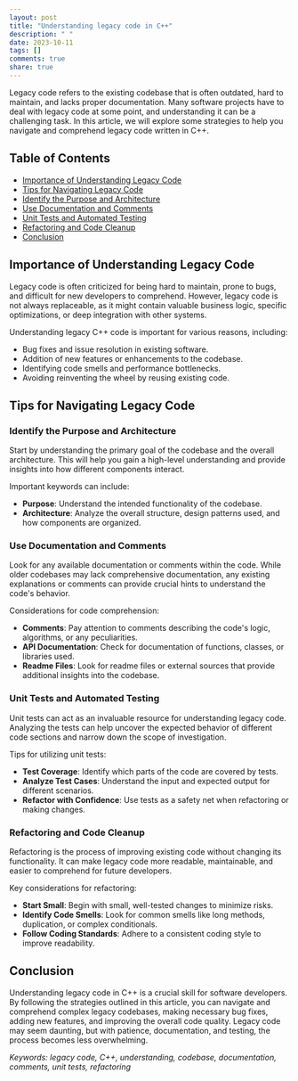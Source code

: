 ```yaml
---
layout: post
title: "Understanding legacy code in C++"
description: " "
date: 2023-10-11
tags: []
comments: true
share: true
---
```


Legacy code refers to the existing codebase that is often outdated, hard to maintain, and lacks proper documentation. Many software projects have to deal with legacy code at some point, and understanding it can be a challenging task. In this article, we will explore some strategies to help you navigate and comprehend legacy code written in C++.

## Table of Contents
- [Importance of Understanding Legacy Code](#importance-of-understanding-legacy-code)
- [Tips for Navigating Legacy Code](#tips-for-navigating-legacy-code)
- [Identify the Purpose and Architecture](#identify-the-purpose-and-architecture)
- [Use Documentation and Comments](#use-documentation-and-comments)
- [Unit Tests and Automated Testing](#unit-tests-and-automated-testing)
- [Refactoring and Code Cleanup](#refactoring-and-code-cleanup)
- [Conclusion](#conclusion)

## Importance of Understanding Legacy Code

Legacy code is often criticized for being hard to maintain, prone to bugs, and difficult for new developers to comprehend. However, legacy code is not always replaceable, as it might contain valuable business logic, specific optimizations, or deep integration with other systems.

Understanding legacy C++ code is important for various reasons, including:
- Bug fixes and issue resolution in existing software.
- Addition of new features or enhancements to the codebase.
- Identifying code smells and performance bottlenecks.
- Avoiding reinventing the wheel by reusing existing code.

## Tips for Navigating Legacy Code

### Identify the Purpose and Architecture

Start by understanding the primary goal of the codebase and the overall architecture. This will help you gain a high-level understanding and provide insights into how different components interact.

Important keywords can include:
- **Purpose**: Understand the intended functionality of the codebase.
- **Architecture**: Analyze the overall structure, design patterns used, and how components are organized.

### Use Documentation and Comments

Look for any available documentation or comments within the code. While older codebases may lack comprehensive documentation, any existing explanations or comments can provide crucial hints to understand the code's behavior.

Considerations for code comprehension:
- **Comments**: Pay attention to comments describing the code's logic, algorithms, or any peculiarities.
- **API Documentation**: Check for documentation of functions, classes, or libraries used.
- **Readme Files**: Look for readme files or external sources that provide additional insights into the codebase.

### Unit Tests and Automated Testing

Unit tests can act as an invaluable resource for understanding legacy code. Analyzing the tests can help uncover the expected behavior of different code sections and narrow down the scope of investigation.

Tips for utilizing unit tests:
- **Test Coverage**: Identify which parts of the code are covered by tests.
- **Analyze Test Cases**: Understand the input and expected output for different scenarios.
- **Refactor with Confidence**: Use tests as a safety net when refactoring or making changes.

### Refactoring and Code Cleanup

Refactoring is the process of improving existing code without changing its functionality. It can make legacy code more readable, maintainable, and easier to comprehend for future developers.

Key considerations for refactoring:
- **Start Small**: Begin with small, well-tested changes to minimize risks.
- **Identify Code Smells**: Look for common smells like long methods, duplication, or complex conditionals.
- **Follow Coding Standards**: Adhere to a consistent coding style to improve readability.

## Conclusion

Understanding legacy code in C++ is a crucial skill for software developers. By following the strategies outlined in this article, you can navigate and comprehend complex legacy codebases, making necessary bug fixes, adding new features, and improving the overall code quality. Legacy code may seem daunting, but with patience, documentation, and testing, the process becomes less overwhelming.

*Keywords: legacy code, C++, understanding, codebase, documentation, comments, unit tests, refactoring*
